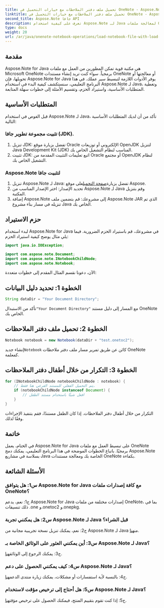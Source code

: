 ```yaml
---
title: تحميل ملف دفتر الملاحظات مع خيارات التحميل في OneNote - Aspose.Note
linktitle: تحميل ملف دفتر الملاحظات مع خيارات التحميل في OneNote - Aspose.Note
second_title: Aspose.Note جافا API
description: تعرف على كيفية استخدام Aspose.Note لـ Java لمعالجة ملفات OneNote برمجياً. ابدأ مع برنامجنا التعليمي الشامل الآن.
type: docs
weight: 20
url: /ar/java/onenote-notebook-operations/load-notebook-file-with-load-options/
---
```

## مقدمة

Aspose.Note for Java هي مكتبة قوية تمكن المطورين من العمل مع ملفات Microsoft OneNote برمجياً. سواء كنت تريد إنشاء مستندات OneNote أو معالجتها أو تحويلها، فإن Aspose.Note for Java يوفر الأدوات اللازمة لتبسيط سير عملك. في هذا البرنامج التعليمي، سنستكشف كيفية البدء في استخدام Aspose.Note لـ Java، وتغطية المتطلبات الأساسية، واستيراد الحزم، وتقسيم الأمثلة إلى خطوات سهلة المتابعة.

## المتطلبات الأساسية

قبل الغوص في استخدام Aspose.Note لـ Java، تأكد من أن لديك المتطلبات الأساسية التالية:

### تثبيت مجموعة تطوير جافا (JDK).

1. تنزيل JDK: تفضل بزيارة موقع Oracle الإلكتروني أو توزيعات OpenJDK لتنزيل Java Development Kit (JDK) المناسب لنظام التشغيل الخاص بك.
2. تثبيت JDK: اتبع تعليمات التثبيت المقدمة من Oracle أو مجتمع OpenJDK لنظام التشغيل الخاص بك.

### Aspose.Note لتثبيت جافا

1.  تنزيل Aspose.Note لـ Java: تفضل بزيارة[صفحة التحميل](https://releases.aspose.com/note/java/)على موقع Aspose.
2. تحديد الإصدار: اختر الإصدار المناسب من Aspose.Note لـ Java وقم بتنزيل المكتبة.
3. إضافة Aspose.Note إلى مشروعك: قم بتضمين ملف Aspose.Note JAR الذي تم تنزيله في مسار بناء مشروع Java الخاص بك.

## حزم الاستيراد

لبدء استخدام Aspose.Note for Java في مشروعك، قم باستيراد الحزم الضرورية. فيما يلي مثال يوضح كيفية استيراد الحزم:

```java
import java.io.IOException;

import com.aspose.note.Document;
import com.aspose.note.INotebookChildNode;
import com.aspose.note.Notebook;
```

الآن، دعونا نقسم المثال المقدم إلى خطوات متعددة:

## الخطوة 1: تحديد دليل البيانات

```java
String dataDir = "Your Document Directory";
```

 تأكد من الاستبدال`"Your Document Directory"` مع المسار إلى دليل مستند OneNote الخاص بك.

## الخطوة 2: تحميل ملف دفتر الملاحظات

```java
Notebook notebook = new Notebook(dataDir + "test.onetoc2");
```

 إنشاء جديد`Notebook` كائن عن طريق تمرير مسار ملف دفتر ملاحظات OneNote كمعلمة.

## الخطوة 3: التكرار من خلال أطفال دفتر الملاحظات

```java
for (INotebookChildNode notebookChildNode : notebook) {
    // يتم التحميل الفعلي للمستند الفرعي هنا فقط.
    if (notebookChildNode instanceof Document) {
        // افعل شيئًا باستخدام مستند الطفل
    }
}
```

التكرار من خلال أطفال دفتر الملاحظات. إذا كان الطفل مستندًا، فقم بتنفيذ الإجراءات وفقًا لذلك.

## خاتمة

في الختام، يعمل Aspose.Note for Java على تبسيط العمل مع ملفات OneNote برمجيًا. باتباع الخطوات الموضحة في هذا البرنامج التعليمي، يمكنك دمج Aspose.Note بسلاسة في مشاريع Java الخاصة بك ومعالجة مستندات OneNote بكفاءة.

## الأسئلة الشائعة

### س1: هل يتوافق Aspose.Note for Java مع كافة إصدارات ملفات OneNote؟

ج1: نعم، يدعم Aspose.Note for Java إصدارات مختلفة من ملفات OneNote، بما في ذلك تنسيقات .one و.onetoc2 و.onepkg.

### س2: هل يمكنني تجربة Aspose.Note لـ Java قبل الشراء؟

 ج2: نعم، يمكنك تنزيل نسخة تجريبية مجانية من Aspose.Note لـ Java من[هنا](https://releases.aspose.com/).

### س3: أين يمكنني العثور على الوثائق الخاصة بـ Aspose.Note لـ Java؟

 ج3: يمكنك الرجوع إلى الوثائق[هنا](https://reference.aspose.com/note/java/).

### س4: كيف يمكنني الحصول على دعم Aspose.Note لـ Java؟

 ج4: بالنسبة لأية استفسارات أو مشكلات، يمكنك زيارة منتدى الدعم[هنا](https://forum.aspose.com/c/note/28).

### س5: هل أحتاج إلى ترخيص مؤقت لاستخدام Aspose.Note لـ Java؟

 ج5: إذا كنت تقوم بتقييم المنتج، فيمكنك الحصول على ترخيص مؤقت[هنا](https://purchase.aspose.com/temporary-license/).